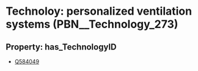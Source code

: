 # Technoloy: __personalized ventilation systems__ (PBN__Technology_273)

## Property: has_TechnologyID

* [Q584049](Q584049)

